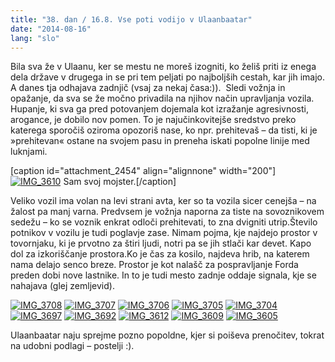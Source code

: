 ```yaml
---
title: "38. dan / 16.8. Vse poti vodijo v Ulaanbaatar"
date: "2014-08-16"
lang: "slo"
---
```


Bila sva že v Ulaanu, ker se mestu ne moreš izogniti, ko želiš priti iz enega dela države v drugega in se pri tem peljati po najboljših cestah, kar jih imajo. A danes tja odhajava zadnjič (vsaj za nekaj časa:)).  Sledi vožnja in opažanje, da sva se že močno privadila na njihov način upravljanja vozila. Hupanje, ki sva ga pred potovanjem dojemala kot izražanje agresivnosti, arogance, je dobilo nov pomen. To je najučinkovitejše sredstvo preko katerega sporočiš oziroma opozoriš nase, ko npr. prehitevaš – da tisti, ki je »prehitevan« ostane na svojem pasu in preneha iskati popolne linije med luknjami.

\[caption id="attachment\_2454" align="alignnone" width="200"\][![IMG_3610](images/IMG_3610-200x300.jpg)](http://gremovmongolijo.com/wp-content/uploads/2014/10/IMG_3610.jpg) Sam svoj mojster.\[/caption\]

Veliko vozil ima volan na levi strani avta, ker so ta vozila sicer cenejša – na žalost pa manj varna. Predvsem je vožnja naporna za tiste na sovoznikovem sedežu – ko se voznik enkrat odloči prehitevati, to zna dvigniti utrip.Število potnikov v vozilu je tudi poglavje zase. Nimam pojma, kje najdejo prostor v tovornjaku, ki je prvotno za štiri ljudi, notri pa se jih stlači kar devet. Kapo dol za izkoriščanje prostora.Ko je čas za kosilo, najdeva hrib, na katerem nama delajo senco breze. Prostor je kot nalašč za pospravljanje Forda preden dobi nove lastnike. In to je tudi mesto zadnje oddaje signala, kje se nahajava (glej zemljevid).

[![IMG_3708](images/IMG_3708-300x200.jpg)](http://gremovmongolijo.com/wp-content/uploads/2014/10/IMG_3708.jpg) [![IMG_3707](images/IMG_3707-300x200.jpg)](http://gremovmongolijo.com/wp-content/uploads/2014/10/IMG_3707.jpg) [![IMG_3706](images/IMG_3706-300x200.jpg)](http://gremovmongolijo.com/wp-content/uploads/2014/10/IMG_3706.jpg) [![IMG_3705](images/IMG_3705-300x200.jpg)](http://gremovmongolijo.com/wp-content/uploads/2014/10/IMG_3705.jpg) [![IMG_3704](images/IMG_3704-300x200.jpg)](http://gremovmongolijo.com/wp-content/uploads/2014/10/IMG_3704.jpg) [![IMG_3697](images/IMG_3697-300x200.jpg)](http://gremovmongolijo.com/wp-content/uploads/2014/10/IMG_3697.jpg) [![IMG_3692](images/IMG_3692-300x200.jpg)](http://gremovmongolijo.com/wp-content/uploads/2014/10/IMG_3692.jpg) [![IMG_3612](images/IMG_3612-300x200.jpg)](http://gremovmongolijo.com/wp-content/uploads/2014/10/IMG_3612.jpg) [![IMG_3609](images/IMG_3609-300x200.jpg)](http://gremovmongolijo.com/wp-content/uploads/2014/10/IMG_3609.jpg) [![IMG_3605](images/IMG_3605-300x200.jpg)](http://gremovmongolijo.com/wp-content/uploads/2014/10/IMG_3605.jpg)

Ulaanbaatar naju sprejme pozno popoldne, kjer si poiševa prenočitev, tokrat na udobni podlagi – postelji :).
